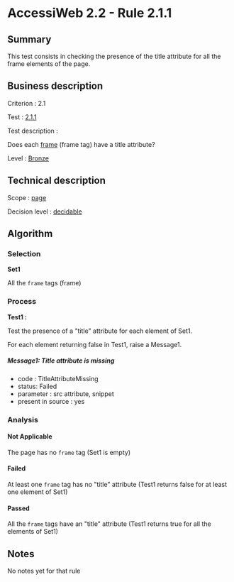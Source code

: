 # AccessiWeb 2.2 - Rule 2.1.1

## Summary

This test consists in checking the presence of the title attribute for
all the frame elements of the page.

## Business description

Criterion : 2.1

Test : [2.1.1](http://accessiweb.org/index.php/accessiweb-22-english-version.html#test-2-1-1)

Test description :

Does each
[frame](http://accessiweb.org/index.php/glossary-76.html#mCadre) (frame
tag) have a title attribute?

Level : [Bronze](/en/category/rules-design/accessiweb-11/level/bronze)

## Technical description

Scope : [page](/en/category/rules-design/accessiweb-11/scope/page)

Decision level :
[decidable](/en/category/rules-design/accessiweb-11/decision-level/decidable)

## Algorithm

### Selection

**Set1**

All the `frame` tags (frame)

### Process

**Test1 :**

Test the presence of a "title" attribute for each element of Set1.

For each element returning false in Test1, raise a Message1.

##### Message1: Title attribute is missing

-   code : TitleAttributeMissing
-   status: Failed
-   parameter : src attribute, snippet
-   present in source : yes

### Analysis

#### Not Applicable

The page has no `frame` tag (Set1 is empty)

#### Failed

At least one `frame` tag has no "title" attribute (Test1 returns false
for at least one element of Set1)

#### Passed

All the `frame` tags have an "title" attribute (Test1 returns true for
all the elements of Set1)

## Notes

No notes yet for that rule
